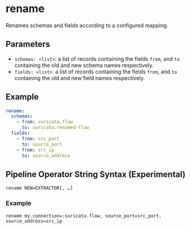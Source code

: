 # rename

Renames schemas and fields according to a configured mapping.

## Parameters

- `schemas: <list>`: a list of records containing the fields `from`, and `to`
  containing the old and new schema names respectively.
- `fields: <list>`: a list of records containing the fields `from`, and `to`
  containing the old and new field names respectively.

## Example

```yaml
rename:
  schemas:
    - from: suricata.flow
      to: suricata.renamed-flow
  fields:
    - from: src_port
      to: source_port
    - from: src_ip
      to: source_address
```


## Pipeline Operator String Syntax (Experimental)

```
rename NEW=EXTRACTOR[, …]
```
### Example
```
rename my.connection=:suricata.flow, source_port=src_port, source_address=src_ip
```

